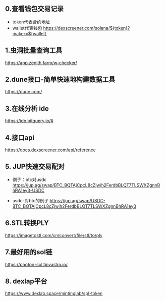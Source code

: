 ## 0.查看钱包交易记录

- token代表合约地址
- wallet代表钱包
  https://dexscreener.com/solana/${token}?maker=${wallet}

## 1.虫洞批量查询工具

https://app.zenith.farm/w-checker/

## 2.dune接口-简单快速地构建数据工具

https://dune.com/

## 3.在线分析 ide

https://ide.bitquery.io/#

## 4.接口api

https://docs.dexscreener.com/api/reference

## 5. JUP快速交易配对

- 例子：btc对usdc
  https://jup.ag/swap/BTC_BQTAjCpcL8cZjwih2FerdbBLQT7TLSWXZgnnBhRA1ey3-USDC

- usdc-对btc的例子
  https://jup.ag/swap/USDC-BTC_BQTAjCpcL8cZjwih2FerdbBLQT7TLSWXZgnnBhRA1ey3

## 6.STL转换PLY

https://imagetostl.com/cn/convert/file/stl/to/ply

## 7.最好用的sol链

https://photon-sol.tinyastro.io/

## 8. dexlap平台

https://www.dexlab.space/mintinglab/spl-token